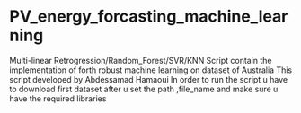 # PV_energy_forcasting_machine_learning
Multi-linear Retrogression/Random_Forest/SVR/KNN
Script contain the implementation of forth robust machine learning on dataset of Australia 
This script developed by Abdessamad Hamaoui
In order to run the script u have to download first dataset after u set the path ,file_name and make sure u have the required libraries
